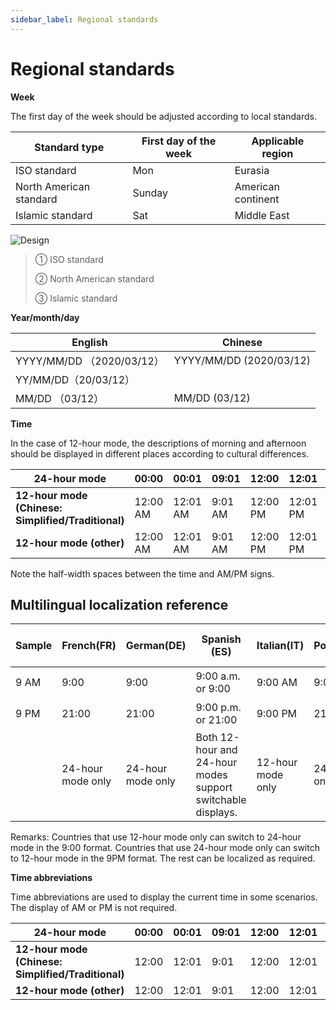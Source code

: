 ```yaml
---
sidebar_label: Regional standards
---
```


# Regional standards

**Week**

The first day of the week should be adjusted according to local standards.

| **Standard type**       | **First day of the week** | **Applicable region** |
| ----------------------- | ------------------------- | --------------------- |
| ISO standard            | Mon                       | Eurasia               |
| North American standard | Sunday                    | American continent    |
| Islamic standard        | Sat                       | Middle East           |

![Design](/img/design/cc72bbb1c57b5b4393bbab0dd66113b5.png)

>① ISO standard
>
>② North American standard
>
>③ Islamic standard

**Year/month/day**

| **English**             | **Chinese**             |
| ----------------------- | ----------------------- |
| YYYY/MM/DD （2020/03/12） | YYYY/MM/DD (2020/03/12) |
| YY/MM/DD（20/03/12）      |                                          |
| MM/DD （03/12）           | MM/DD (03/12)                 |

**Time**

In the case of 12-hour mode, the descriptions of morning and afternoon should be displayed in different places according to cultural differences.

| **24-hour mode**                                   | **00:00** | **00:01** | **09:01** | **12:00** | **12:01** | **21:01** | **23:59** |
| -------------------------------------------------- | --------- | --------- | --------- | --------- | --------- | --------- | --------- |
| **12-hour mode (Chinese: Simplified/Traditional)** | 12:00 AM | 12:01 AM | 9:01 AM  | 12:00 PM | 12:01 PM  | 9:01 PM  | 11:59 PM  |
|  **12-hour mode (other)**                           | 12:00 AM  | 12:01 AM  | 9:01 AM   | 12:00 PM  | 12:01 PM  | 9:01 PM   | 11:59 PM  |

Note the half-width spaces between the time and AM/PM signs.

## Multilingual localization reference

| Sample | French(FR)        | German(DE)        | Spanish (ES)                                                | Italian(IT)       | Brazilian Portuguese(PT-BR) | Russian(RU)       | Polish(PL)        | Ukrainian(UK)     | Japanese(JA)      | Korean(KO)        | Arabic(AR)        | Turkish(TR)       | Hebrew(HE)        | Thai(TH)          | Vietnamese(VI)    | Czech(CS)         | Indonesian(ID)                                              | Greek(EL)         | Serbian(SR_RS)    | Catalan(ca-ES)    |
| ------ | ----------------- | ----------------- | ----------------------------------------------------------- | ----------------- | --------------------------- | ----------------- | ----------------- | ----------------- | ----------------- | ----------------- | ----------------- | ----------------- | ----------------- | ----------------- | ----------------- | ----------------- | ----------------------------------------------------------- | ----------------- | ----------------- | ----------------- |
| 9 AM   | 9:00              | 9:00              | 9:00 a.m. or  9:00                                     | 9:00 AM      | 9:00                        | 9:00              | 9:00              | 9:00              | 9:00 AM           | 오전 9시 or 9 am  | 9:00 صباحًا   | 9:00 ÖÖ      | 9:00              | 9:00 น.           | 9:00 SA      | 9:00              | 9:00 pagi or 9:00                                      | 9:00 π.μ.    | 9:00              | 9:00              |
| 9 PM   | 21:00             | 21:00             | 9:00 p.m. or 21:00                                     | 9:00 PM      | 21:00                       | 21:00             | 21:00             | 21:00             | 9:00 PM           | 오후 9시 or 9 pm  | 9:00 مساءً    | 9:00 ÖS      | 21:00             | 21:00 น.          | 9:00 CH      | 21:00             | 9:00 sore or 21:00                                     | 9:00 μ.μ.    | 21:00             | 21:00             |
|        | 24-hour mode only | 24-hour mode only | Both 12-hour and 24-hour modes support switchable displays. | 12-hour mode only | 24-hour mode only           | 24-hour mode only | 24-hour mode only | 24-hour mode only | 12-hour mode only | 12-hour mode only | 12-hour mode only | 12-hour mode only | 24-hour mode only | 24-hour mode only | 12-hour mode only | 24-hour mode only | Both 12-hour and 24-hour modes support switchable displays. | 12-hour mode only | 24-hour mode only | 24-hour mode only |

Remarks: Countries that use 12-hour mode only can switch to 24-hour mode in the 9:00 format. Countries that use 24-hour mode only can switch to 12-hour mode in the 9PM format. The rest can be localized as required.

 
 **Time abbreviations**

Time abbreviations are used to display the current time in some scenarios. The display of AM or PM is not required.

| **24-hour mode**                                   | **00:00** | **00:01** | **09:01** | **12:00** | **12:01** | **21:01** | **23:59** |
| -------------------------------------------------- | --------- | --------- | --------- | --------- | --------- | --------- | --------- |
| **12-hour mode (Chinese: Simplified/Traditional)** | 12:00     | 12:01     | 9:01      | 12:00     | 12:01     | 9:01      | 11:59     |
| **12-hour mode (other)**                           | 12:00     | 12:01     | 9:01      | 12:00     | 12:01     | 9:01      | 11:59     |


